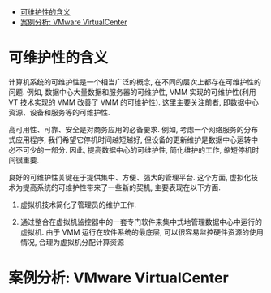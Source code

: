 
<!-- @import "[TOC]" {cmd="toc" depthFrom=1 depthTo=6 orderedList=false} -->

<!-- code_chunk_output -->

- [可维护性的含义](#可维护性的含义)
- [案例分析: VMware VirtualCenter](#案例分析-vmware-virtualcenter)

<!-- /code_chunk_output -->

# 可维护性的含义

计算机系统的可维护性是一个相当广泛的概念, 在不同的层次上都存在可维护性的问题. 例如, 数据中心大量数据和服务器的可维护性, VMM 实现的可维护性(利用 VT 技术实现的 VMM 改善了 VMM 的可维护性). 这里主要关注前者, 即数据中心资源、设备和服务等的可维护性.

高可用性、可靠、安全是对商务应用的必备要求. 例如, 考虑一个网络服务的分布式应用程序, 我们希望它停机时间越短越好, 但设备的更新维护是数据中心运转中必不可少的一部分. 因此, 提高数据中心的可维护性, 简化维护的工作, 缩短停机时间很重要.

良好的可维护性关键在于提供集中、方便、强大的管理平台. 这个方面, 虚拟化技术为提高系统的可维护性带来了一些新的契机, 主要表现在以下方面.

1) 虚拟机技术简化了管理员的维护工作.

2) 通过整合在虚拟机监控器中的一套专门软件来集中式地管理数据中心中运行的虚拟机. 由于 VMM 运行在软件系统的最底层, 可以很容易监控硬件资源的使用情况, 合理为虚拟机分配计算资源

# 案例分析: VMware VirtualCenter



